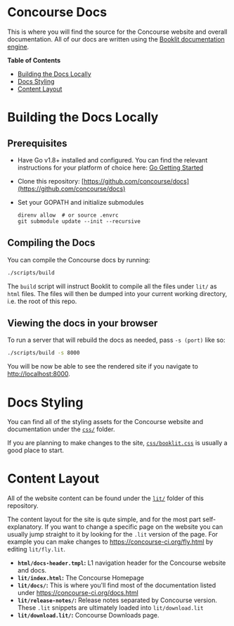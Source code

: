 # Concourse Docs

This is where you will find the source for the Concourse website and overall
documentation. All of our docs are written using the [Booklit documentation
engine](https://vito.github.io/booklit/).

**Table of Contents**
* [Building the Docs Locally](#building-the-docs-locally)
* [Docs Styling](#docs-styling)
* [Content Layout](#content-layout)

# Building the Docs Locally

## Prerequisites

* Have Go v1.8+ installed and configured. You can find the relevant
  instructions for your platform of choice here: [Go Getting
  Started](https://golang.org/doc/install)

* Clone this repository:
  [https://github.com/concourse/docs](https://github.com/concourse/docs)

* Set your GOPATH and initialize submodules
  ```
  direnv allow  # or source .envrc
  git submodule update --init --recursive
  ```

## Compiling the Docs

You can compile the Concourse docs by running:

```bash
./scripts/build
```

The `build` script will instruct Booklit to compile all the files under `lit/`
as `html` files. The files will then be dumped into your current working
directory, i.e. the root of this repo.

## Viewing the docs in your browser

To run a server that will rebuild the docs as needed, pass `-s (port)` like so:

```bash
./scripts/build -s 8000
```

You will be now be able to see the rendered site if you navigate to
[http://localhost:8000](http://localhost:8000).

# Docs Styling
You can find all of the styling assets for the Concourse website and documentation under the [`css/`](https://github.com/concourse/docs/tree/master/css) folder. 

If you are planning to make changes to the site, [`css/booklit.css`](https://github.com/concourse/docs/blob/master/css/booklit.css) is usually a good place to start. 

# Content Layout
All of the website content can be found under the [`lit/`](https://github.com/concourse/docs/tree/master/lit) folder of this repository. 

The content layout for the site is qute simple, and for the most part self-explanatory. If you want to change a specific page on the website you can usually jump straight to it by looking for the `.lit` version of the page. For example you can make changes to https://concourse-ci.org/fly.html by editing `lit/fly.lit`. 

* **`html/docs-header.tmpl`:** L1 navigation header for the Concourse website and docs.
* **`lit/index.html`:** The Concourse Homepage
* **`lit/docs/`:** This is where you'll find most of the documentation listed under https://concourse-ci.org/docs.html
* **`lit/release-notes/`:** Release notes separated by Concourse version. These `.lit` snippets are ultimately loaded into `lit/download.lit`
* **`lit/download.lit/`:** Concourse Downloads page.
